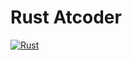 # Rust Atcoder

[![Rust](https://github.com/sasatake/rust-atcoder/actions/workflows/rust.yml/badge.svg?branch=master)](https://github.com/sasatake/rust-atcoder/actions/workflows/rust.yml)

